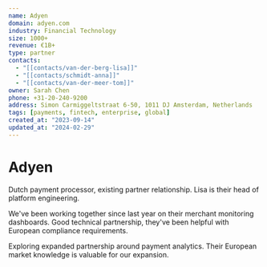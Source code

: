 ```yaml
---
name: Adyen
domain: adyen.com
industry: Financial Technology
size: 1000+
revenue: €1B+
type: partner
contacts:
  - "[[contacts/van-der-berg-lisa]]"
  - "[[contacts/schmidt-anna]]"
  - "[[contacts/van-der-meer-tom]]"
owner: Sarah Chen
phone: +31-20-240-9200
address: Simon Carmiggeltstraat 6-50, 1011 DJ Amsterdam, Netherlands
tags: [payments, fintech, enterprise, global]
created_at: "2023-09-14"
updated_at: "2024-02-29"
---
```


# Adyen

Dutch payment processor, existing partner relationship. Lisa is their head of platform engineering.

We've been working together since last year on their merchant monitoring dashboards. Good technical partnership, they've been helpful with European compliance requirements.

Exploring expanded partnership around payment analytics. Their European market knowledge is valuable for our expansion.